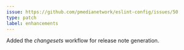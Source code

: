```yaml
---
issue: https://github.com/pmedianetwork/eslint-config/issues/50
type: patch
label: enhancements
---
```


Added the *changesets* workflow for release note generation.
